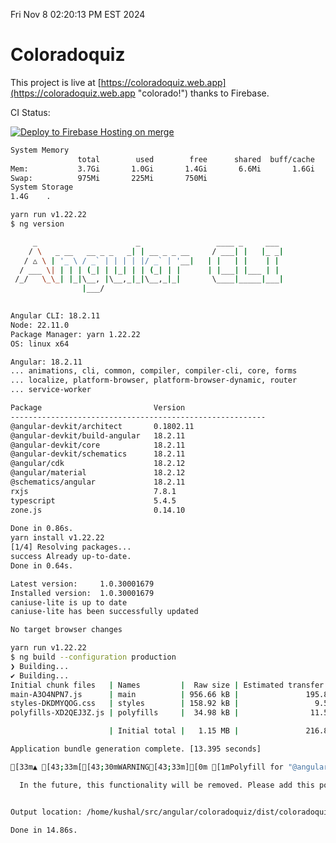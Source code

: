 Fri Nov  8 02:20:13 PM EST 2024

# Coloradoquiz


This project is live at [https://coloradoquiz.web.app](https://coloradoquiz.web.app "colorado!") thanks to Firebase.

CI Status: 

[![Deploy to Firebase Hosting on merge](https://github.com/teamkushal/coloradoquiz/actions/workflows/firebase-hosting-merge.yml/badge.svg)](https://github.com/teamkushal/coloradoquiz/actions/workflows/firebase-hosting-merge.yml)

```bash
System Memory
               total        used        free      shared  buff/cache   available
Mem:           3.7Gi       1.0Gi       1.4Gi       6.6Mi       1.6Gi       2.7Gi
Swap:          975Mi       225Mi       750Mi
System Storage
1.4G	.
```
```bash
yarn run v1.22.22
$ ng version

     _                      _                 ____ _     ___
    / \   _ __   __ _ _   _| | __ _ _ __     / ___| |   |_ _|
   / △ \ | '_ \ / _` | | | | |/ _` | '__|   | |   | |    | |
  / ___ \| | | | (_| | |_| | | (_| | |      | |___| |___ | |
 /_/   \_\_| |_|\__, |\__,_|_|\__,_|_|       \____|_____|___|
                |___/
    

Angular CLI: 18.2.11
Node: 22.11.0
Package Manager: yarn 1.22.22
OS: linux x64

Angular: 18.2.11
... animations, cli, common, compiler, compiler-cli, core, forms
... localize, platform-browser, platform-browser-dynamic, router
... service-worker

Package                         Version
---------------------------------------------------------
@angular-devkit/architect       0.1802.11
@angular-devkit/build-angular   18.2.11
@angular-devkit/core            18.2.11
@angular-devkit/schematics      18.2.11
@angular/cdk                    18.2.12
@angular/material               18.2.12
@schematics/angular             18.2.11
rxjs                            7.8.1
typescript                      5.4.5
zone.js                         0.14.10
    
Done in 0.86s.
yarn install v1.22.22
[1/4] Resolving packages...
success Already up-to-date.
Done in 0.64s.
```
```bash
Latest version:     1.0.30001679
Installed version:  1.0.30001679
caniuse-lite is up to date
caniuse-lite has been successfully updated

No target browser changes
```
```bash
yarn run v1.22.22
$ ng build --configuration production
❯ Building...
✔ Building...
Initial chunk files   | Names         |  Raw size | Estimated transfer size
main-A3O4NPN7.js      | main          | 956.66 kB |               195.85 kB
styles-DKDMYQOG.css   | styles        | 158.92 kB |                 9.51 kB
polyfills-XD2QEJ3Z.js | polyfills     |  34.98 kB |                11.51 kB

                      | Initial total |   1.15 MB |               216.86 kB

Application bundle generation complete. [13.395 seconds]

[33m▲ [43;33m[[43;30mWARNING[43;33m][0m [1mPolyfill for "@angular/localize/init" was added automatically.[0m [1m[35m[plugin angular-polyfills][0m

  In the future, this functionality will be removed. Please add this polyfill in the "polyfills" section of your "angular.json" instead.


Output location: /home/kushal/src/angular/coloradoquiz/dist/coloradoquiz

Done in 14.86s.
```
